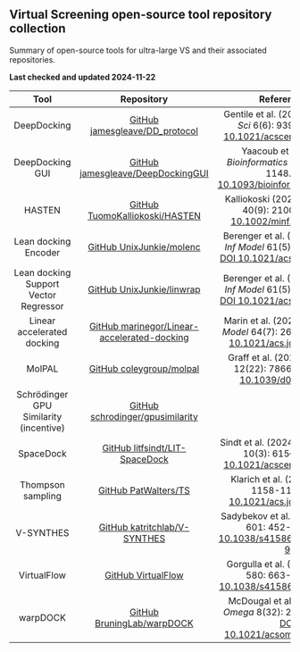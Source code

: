 ## Virtual Screening open-source tool repository collection

Summary of open-source tools for ultra-large VS and their associated repositories.

**Last checked and updated 2024-11-22**

|Tool|Repository|Reference(s)|
|:--:|:--:|:--:|
|DeepDocking|[GitHub jamesgleave/DD_protocol](https://github.com/jamesgleave/DD_protocol)|Gentile et al. (2020) _ACS Cent Sci_ 6(6): 939-949. [DOI 10.1021/acscentsci.0c00229](https://doi.org/10.1021/acscentsci.0c00229)|
|DeepDocking GUI|[GitHub jamesgleave/DeepDockingGUI](https://github.com/jamesgleave/DeepDockingGUI)|Yaacoub et al. (2022) _Bioinformatics_ 38(4): 1146-1148. [DOI 10.1093/bioinformatics/btab771](https://doi.org/10.1093/bioinformatics/btab771)|
|HASTEN|[GitHub TuomoKalliokoski/HASTEN](https://github.com/TuomoKalliokoski/HASTEN)|Kalliokoski (2021) _Mol Inform_ 40(9): 2100089. [DOI 10.1002/minf.202100089](https://doi.org/10.1002/minf.202100089)|
|Lean docking Encoder|[GitHub UnixJunkie/molenc](https://github.com/UnixJunkie/molenc)|Berenger et al. (2021) _J Chem Inf Model_ 61(5): 2341-2352. [DOI 10.1021/acs.jcim.0c01452](https://doi.org/10.1021/acs.jcim.0c01452)|
|Lean docking Support Vector Regressor|[GitHub UnixJunkie/linwrap](https://github.com/UnixJunkie/linwrap)|Berenger et al. (2021) _J Chem Inf Model_ 61(5): 2341-2352. [DOI 10.1021/acs.jcim.0c01452](https://doi.org/10.1021/acs.jcim.0c01452)|
|Linear accelerated docking|[GitHub marinegor/Linear-accelerated-docking](https://github.com/marinegor/Linear-accelerated-docking)|Marin et al. (2024) _J Chem Inf Model_ 64(7): 2612-2623. [DOI 10.1021/acs.jcim.3c01661](https://doi.org/10.1021/acs.jcim.3c01661)|
|MolPAL|[GitHub coleygroup/molpal](https://github.com/coleygroup/molpal)|Graff et al. (2021) _Chem Sci_ 12(22): 7866-7881. [DOI 10.1039/d0sc06805e](https://doi.org/10.1039/d0sc06805e)|
|Schrödinger GPU Similarity (incentive)|[GitHub schrodinger/gpusimilarity](https://github.com/schrodinger/gpusimilarity)||
|SpaceDock|[GitHub litfsindt/LIT-SpaceDock](https://github.com/litfsindt/LIT-SpaceDock)|Sindt et al. (2024) _ACS Cent Sci_ 10(3): 615–627. [DOI 10.1021/acscentsci.3c01521](https://doi.org/10.1021/acscentsci.3c01521)|
|Thompson sampling|[GitHub PatWalters/TS](https://github.com/PatWalters/TS)|Klarich et al. (2024) 64(4): 1158-1171. [DOI 10.1021/acs.jcim.3c01790](https://doi.org/10.1021/acs.jcim.3c01790)|
|V-SYNTHES|[GitHub katritchlab/V-SYNTHES](https://github.com/katritchlab/V-SYNTHES)|Sadybekov et al. (2022) _Nature_ 601: 452-459. [DOI 10.1038/s41586-021-04220-9](https://doi.org/10.1038/s41586-021-04220-9)|
|VirtualFlow|[GitHub VirtualFlow](https://github.com/VirtualFlow)|Gorgulla et al. (2020) _Nature_ 580: 663-668. [DOI 10.1038/s41586-020-2117-z](https://doi.org/10.1038/s41586-020-2117-z)|
|warpDOCK|[GitHub BruningLab/warpDOCK](https://github.com/BruningLab/warpDOCK)|McDougal et al. (2023) _ACS Omega_ 8(32): 29143-29149. [DOI 10.1021/acsomega.3c02249](https://doi.org/10.1021/acsomega.3c02249)|
